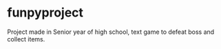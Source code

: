 # funpyproject
Project made in Senior year of high school, text game to defeat boss and collect items.
